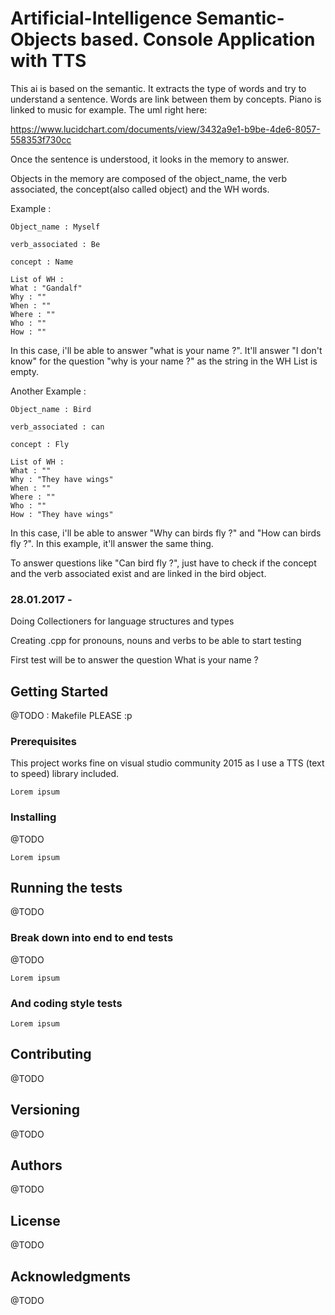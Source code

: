 # Artificial-Intelligence Semantic-Objects based. Console Application with TTS

This ai is based on the semantic. It extracts the type of words and try to understand a sentence. Words are link between them by concepts. Piano is linked to music for example.
The uml right here: 

https://www.lucidchart.com/documents/view/3432a9e1-b9be-4de6-8057-558353f730cc

Once the sentence is understood, it looks in the memory to answer. 

Objects in the memory are composed of the object_name, the verb associated, the concept(also called object) and the WH words.

Example :
```
Object_name : Myself

verb_associated : Be

concept : Name

List of WH :
What : "Gandalf"
Why : ""
When : ""
Where : ""
Who : ""
How : ""
```

In this case, i'll be able to answer "what is your name ?". It'll answer "I don't know" for the question "why is your name ?" as the string in the WH List is empty.


Another Example :
```
Object_name : Bird

verb_associated : can

concept : Fly

List of WH :
What : ""
Why : "They have wings"
When : ""
Where : ""
Who : ""
How : "They have wings"
```

In this case, i'll be able to answer "Why can birds fly ?" and "How can birds fly ?". In this example, it'll answer the same thing.

To answer questions like "Can bird fly ?", just have to check if the concept and the verb associated exist and are linked in the bird object.


### 28.01.2017 -

Doing Collectioners for language structures and types 

Creating .cpp for pronouns, nouns and verbs to be able to start testing

First test will be to answer the question What is your name ?



## Getting Started

@TODO : Makefile PLEASE :p

### Prerequisites

This project works fine on visual studio community 2015 as I use a TTS (text to speed) library included.

```
Lorem ipsum
```

### Installing

@TODO

```
Lorem ipsum
```


## Running the tests

@TODO

### Break down into end to end tests

@TODO

```
Lorem ipsum
```

### And coding style tests



```
Lorem ipsum
```


## Contributing

@TODO

## Versioning

@TODO

## Authors

@TODO

## License

@TODO

## Acknowledgments

@TODO
